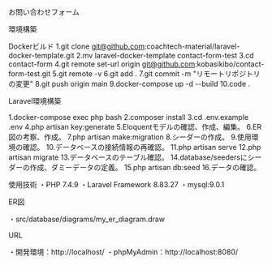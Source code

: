 お問い合わせフォーム

環境構築

Dockerビルド
1.git clone git@github.com:coachtech-material/laravel-docker-template.git
2.mv laravel-docker-template contact-form-test
3.cd contact-form
4.git remote set-url origin git@github.com:kobasikibo/contact-form-test.git
5.git remote -v
6.git add .
7.git commit -m "リモートリポジトリの変更"
8.git push origin main
9.docker-compose up -d --build
10.code .


Laravel環境構築

1.docker-compose exec php bash
2.composer install
3.cd .env.example .env
4.php artisan key:generate
5.Eloquentモデルの確認、作成、編集。
6.ER図の考察、作成。
7.php artisan make:migration
8.シーダーの作成。
9.使用環境の確認。
10.データベースの接続情報の再確認。
11.php artisan serve
12.php artisan migrate
13.データベースのテーブル確認。
14.database/seedersにシーダーの作成、ダミーデータの定義。
15.php artisan db:seed
16.データの確認。


使用技術
・PHP 7.4.9
・Laravel Framework 8.83.27
・mysql:9.0.1


ER図

・src/database/diagrams/my_er_diagram.draw


URL

・開発環境：http://localhost/
・phpMyAdmin：http://localhost:8080/